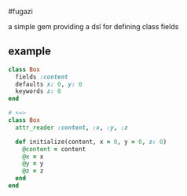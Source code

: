 #fugazi

a simple gem providing a dsl for defining class fields

## example

```ruby
class Box
  fields :content
  defaults x: 0, y: 0
  keywords z: 0
end

# <=>
class Box
  attr_reader :content, :x, :y, :z

  def initialize(content, x = 0, y = 0, z: 0)
    @content = content
    @x = x
    @y = y
    @z = z
  end
end
```



